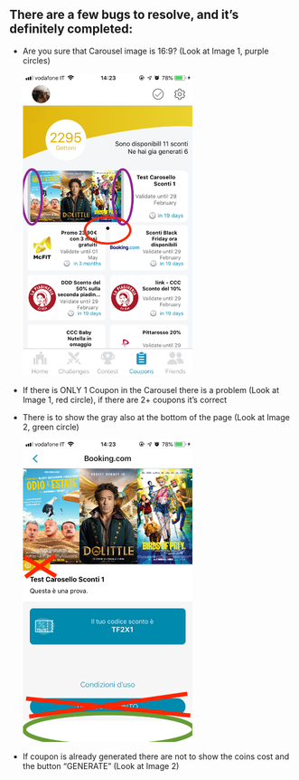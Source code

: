## There are a few bugs to resolve, and it’s definitely completed:

- Are you sure that Carousel image is 16:9? (Look at Image 1, purple circles)  

  <img src="./assets/Image%201.jpeg" width="300">

- If there is ONLY 1 Coupon in the Carousel there is a problem (Look at Image 1, red circle), if there are 2+ coupons it’s correct  

- There is to show the gray also at the bottom of the page (Look at Image 2, green circle)  

  <img src="./assets/Image%202.PNG" width="300">

- If coupon is already generated there are not to show the coins cost and the button “GENERATE” (Look at Image 2)  